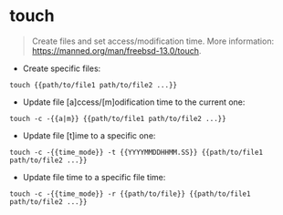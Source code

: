 # touch

> Create files and set access/modification time.
> More information: <https://manned.org/man/freebsd-13.0/touch>.

- Create specific files:

`touch {{path/to/file1 path/to/file2 ...}}`

- Update file [a]ccess/[m]odification time to the current one:

`touch -c -{{a|m}} {{path/to/file1 path/to/file2 ...}}`

- Update file [t]ime to a specific one:

`touch -c -{{time_mode}} -t {{YYYYMMDDHHMM.SS}} {{path/to/file1 path/to/file2 ...}}`

- Update file time to a specific file time:

`touch -c -{{time_mode}} -r {{path/to/file}} {{path/to/file1 path/to/file2 ...}}`
